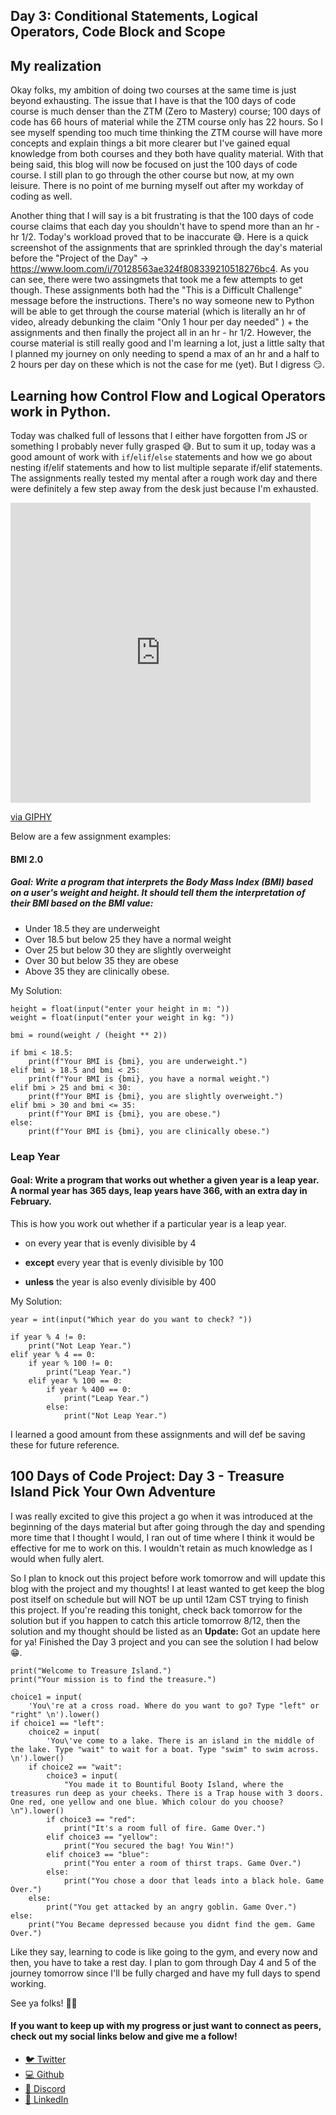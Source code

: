 ## Day 3: Conditional Statements, Logical Operators, Code Block and Scope

## My realization
Okay folks, my ambition of doing two courses at the same time is just beyond exhausting. The issue that I have is that the 100 days of code course is much denser than the ZTM (Zero to Mastery) course; 100 days of code has 66 hours of material while the ZTM course only has 22 hours. So I see myself spending too much time thinking the ZTM course will have more concepts and explain things a bit more clearer but I've gained equal knowledge from both courses and they both have quality material. With that being said, this blog will now be focused on just the 100 days of code course. I still plan to go through the other course but now, at my own leisure. There is no point of me burning myself out after my workday of coding as well. 

Another thing that I will say is a bit frustrating is that the 100 days of code course claims that each day you shouldn't have to spend more than an hr - hr 1/2. Today's workload proved that to be inaccurate 😅. Here is a quick screenshot of the assignments that are sprinkled through the day's material before the "Project of the Day" -> https://www.loom.com/i/70128563ae324f808339210518276bc4. As you can see, there were two assingmets that took me a few attempts to get though. These assignments both had the "This is a Difficult Challenge" message before the instructions. There's no way someone new to Python will be able to get through the course material (which is literally an hr of video, already debunking the claim "Only 1 hour per day needed" ) + the assignments and then finally the project all in an hr - hr 1/2. However, the course material is still really good and I'm learning a lot, just a little salty that I planned my journey on only needing to spend a max of an hr and a half to 2 hours per day on these which is not the case for me (yet). But I digress 😏.

## Learning how Control Flow and Logical Operators work in Python.
Today was chalked full of lessons that I either have forgotten from JS or something I probably never fully grasped 😅. But to sum it up, today was a good amount of work with `if`/`elif`/`else` statements and how we go about nesting if/elif statements and how to list multiple separate if/elif statements. The assignments really tested my mental after a rough work day and there were definitely a few step away from the desk just because I'm exhausted. 
<iframe src="https://giphy.com/embed/l3V0p1WFoSIrzPLW0" width="480" height="480" frameBorder="0" class="giphy-embed" allowFullScreen></iframe><p><a href="https://giphy.com/gifs/l3V0p1WFoSIrzPLW0">via GIPHY</a></p>

Below are a few assignment examples:

#### BMI 2.0
##### Goal: Write a program that interprets the Body Mass Index (BMI) based on a user's weight and height. It should tell them the interpretation of their BMI based on the BMI value:
- Under 18.5 they are underweight
- Over 18.5 but below 25 they have a normal weight
- Over 25 but below 30 they are slightly overweight
- Over 30 but below 35 they are obese
- Above 35 they are clinically obese.

My Solution:
```
height = float(input("enter your height in m: "))
weight = float(input("enter your weight in kg: "))

bmi = round(weight / (height ** 2))

if bmi < 18.5:
    print(f"Your BMI is {bmi}, you are underweight.")
elif bmi > 18.5 and bmi < 25:
    print(f"Your BMI is {bmi}, you have a normal weight.")
elif bmi > 25 and bmi < 30:
    print(f"Your BMI is {bmi}, you are slightly overweight.")
elif bmi > 30 and bmi <= 35:
    print(f"Your BMI is {bmi}, you are obese.")
else:
    print(f"Your BMI is {bmi}, you are clinically obese.")
```

### Leap Year
#### Goal: Write a program that works out whether a given year is a leap year. A normal year has 365 days, leap years have 366, with an extra day in February. 

This is how you work out whether if a particular year is a leap year.

- on every year that is evenly divisible by 4 

- **except** every year that is evenly divisible by 100 

- **unless** the year is also evenly divisible by 400

My Solution:
```
year = int(input("Which year do you want to check? "))

if year % 4 != 0:
    print("Not Leap Year.")
elif year % 4 == 0:
    if year % 100 != 0:
        print("Leap Year.")
    elif year % 100 == 0:
        if year % 400 == 0:
            print("Leap Year.")
        else:
            print("Not Leap Year.")
```
I learned a good amount from these assignments and will def be saving these for future reference.

## 100 Days of Code Project: Day 3 - Treasure Island Pick Your Own Adventure
I was really excited to give this project a go when it was introduced at the beginning of the days material but after going through the day and spending more time that I thought I would, I ran out of time where I think it would be effective for me to work on this. I wouldn't retain as much knowledge as I would when fully alert.

So I plan to knock out this project before work tomorrow and will update this blog with the project and my thoughts! I at least wanted to get keep the blog post itself on schedule but will NOT be up until 12am CST trying to finish this project. If you're reading this tonight, check back tomorrow for the solution but if you happen to catch this article tomorrow 8/12, then the solution and my thought should be listed as an **Update:**
Got an update here for ya! Finished the Day 3 project and you can see the solution I had below 😁.

```
print("Welcome to Treasure Island.")
print("Your mission is to find the treasure.")

choice1 = input(
    'You\'re at a cross road. Where do you want to go? Type "left" or "right" \n').lower()
if choice1 == "left":
    choice2 = input(
        'You\'ve come to a lake. There is an island in the middle of the lake. Type "wait" to wait for a boat. Type "swim" to swim across. \n').lower()
    if choice2 == "wait":
        choice3 = input(
            "You made it to Bountiful Booty Island, where the treasures run deep as your cheeks. There is a Trap house with 3 doors. One red, one yellow and one blue. Which colour do you choose? \n").lower()
        if choice3 == "red":
            print("It's a room full of fire. Game Over.")
        elif choice3 == "yellow":
            print("You secured the bag! You Win!")
        elif choice3 == "blue":
            print("You enter a room of thirst traps. Game Over.")
        else:
            print("You chose a door that leads into a black hole. Game Over.")
    else:
        print("You get attacked by an angry goblin. Game Over.")
else:
    print("You Became depressed because you didnt find the gem. Game Over.")

```

Like they say, learning to code is like going to the gym, and every now and then, you have to take a rest day. I plan to gom through Day 4 and 5 of the journey tomorrow since I'll be fully charged and have my full days to spend working.

See ya folks! ✌🏾

#### If you want to keep up with my progress or just want to connect as peers, check out my social links below and give me a follow!

<ul>
<li><a href="https://twitter.com/RingoMandingo93" target="_blank">🐦 Twitter</a></li>
<li><a href="https://github.com/kdleonard93" target="_blank">💻 Github</a></li>
<li><a href="https://discord.com/users/407639833146818570" target="_blank">👾 Discord</a></li>
<li><a href="https://www.linkedin.com/in/kyle-leonard93/" target="_blank">👔 LinkedIn</a></li>
</ul>